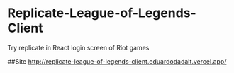 # Replicate-League-of-Legends-Client
Try replicate in React login screen of Riot games 

##Site
http://replicate-league-of-legends-client.eduardodadalt.vercel.app/
